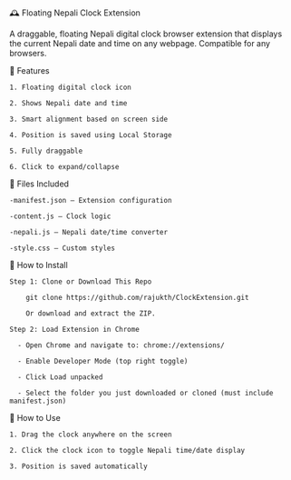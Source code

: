 🕰️ Floating Nepali Clock Extension
    
A draggable, floating Nepali digital clock browser extension that displays the current Nepali date and time on any webpage. Compatible for any browsers.

📸 Features

    1. Floating digital clock icon
    
    2. Shows Nepali date and time
    
    3. Smart alignment based on screen side
    
    4. Position is saved using Local Storage
    
    5. Fully draggable
    
    6. Click to expand/collapse
    
📁 Files Included

    -manifest.json – Extension configuration
    
    -content.js – Clock logic
    
    -nepali.js – Nepali date/time converter
    
    -style.css – Custom styles

🚀 How to Install

    Step 1: Clone or Download This Repo
    
        git clone https://github.com/rajukth/ClockExtension.git
        
        Or download and extract the ZIP.
        
    Step 2: Load Extension in Chrome
      
      - Open Chrome and navigate to: chrome://extensions/
      
      - Enable Developer Mode (top right toggle)
      
      - Click Load unpacked
      
      - Select the folder you just downloaded or cloned (must include manifest.json)

📌 How to Use
    
    1. Drag the clock anywhere on the screen
    
    2. Click the clock icon to toggle Nepali time/date display

    3. Position is saved automatically



